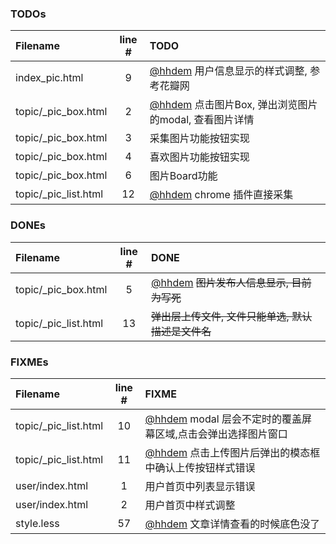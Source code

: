 ### TODOs
| Filename | line # | TODO
|:------|:------:|:------
| index_pic.html | 9 | [@hhdem](https://github.com/hhdem) 用户信息显示的样式调整, 参考花瓣网
| topic/_pic_box.html | 2 | [@hhdem](https://github.com/hhdem) 点击图片Box, 弹出浏览图片的modal, 查看图片详情
| topic/_pic_box.html | 3 |  采集图片功能按钮实现
| topic/_pic_box.html | 4 |  喜欢图片功能按钮实现
| topic/_pic_box.html | 6 |  图片Board功能
| topic/_pic_list.html | 12 | [@hhdem](https://github.com/hhdem) chrome 插件直接采集

### DONEs
| Filename | line # | DONE
|:------|:------:|:------
| topic/_pic_box.html | 5 | [@hhdem](https://github.com/hhdem) ~~图片发布人信息显示, 目前为写死~~
| topic/_pic_list.html | 13 |  ~~弹出层上传文件, 文件只能单选, 默认描述是文件名~~

### FIXMEs
| Filename | line # | FIXME
|:------|:------:|:------
| topic/_pic_list.html | 10 | [@hhdem](https://github.com/hhdem) modal 层会不定时的覆盖屏幕区域,点击会弹出选择图片窗口
| topic/_pic_list.html | 11 | [@hhdem](https://github.com/hhdem) 点击上传图片后弹出的模态框中确认上传按钮样式错误
| user/index.html | 1 |  用户首页中列表显示错误
| user/index.html | 2 |  用户首页中样式调整
| style.less | 57 | [@hhdem](https://github.com/hhdem) 文章详情查看的时候底色没了